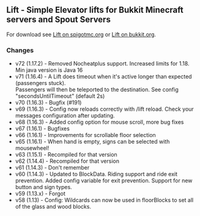 ## Lift - Simple Elevator lifts for Bukkit Minecraft servers and Spout Servers
For download see [Lift on spigotmc.org](https://www.spigotmc.org/resources/lift.4704/) or 
[Lift on bukkit.org](https://dev.bukkit.org/projects/lift).

### Changes

* v72 (1.17.2) - Removed Nocheatplus support. Increased limits for 1.18. Min java version is Java 16
* v71 (1.16.4) - A Lift does timeout when it's active longer than expected (passengers stuck).  
  Passengers will then be teleported to the destination. See config "secondsUntilTimeout" (default 2s)  
* v70 (1.16.3) - Bugfix (#191)  
* v69 (1.16.3) - Config now reloads correctly with /lift reload. Check your messages configuration after updating.  
* v68 (1.16.3) - Added config option for mouse scroll, more bug fixes
* v67 (1.16.1) - Bugfixes  
* v66 (1.16.1) - Improvements for scrollable floor selection  
* v65 (1.16.1) - When hand is empty, signs can be selected with mousewheel!  
* v63 (1.15.1) - Recompiled for that version  
* v62 (1.14.4) - Recompiled for that version  
* v61 (1.14.3) - Don't remember  
* v60 (1.14.3) - Updated to BlockData. Riding support and ride exit prevention. Added config variable for exit prevention. Support for new button and sign types.  
* v59 (1.13.x) - Forgot  
* v58 (1.13) - Config: Wildcards can now be used in floorBlocks to set all of the glass and wood blocks.  
